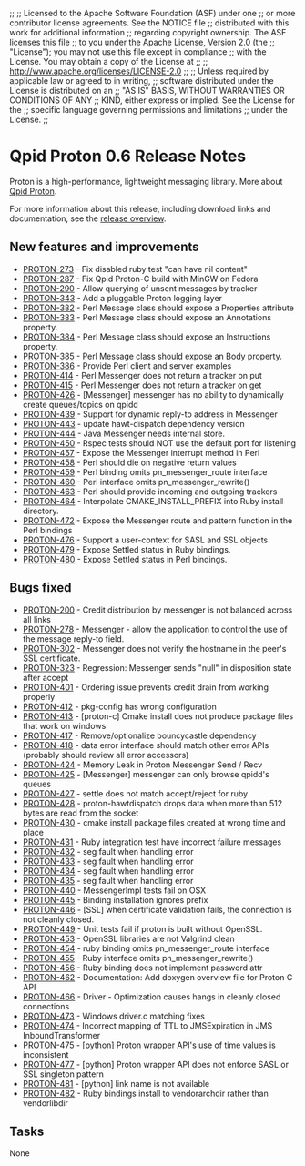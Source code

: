 ;;
;; Licensed to the Apache Software Foundation (ASF) under one
;; or more contributor license agreements.  See the NOTICE file
;; distributed with this work for additional information
;; regarding copyright ownership.  The ASF licenses this file
;; to you under the Apache License, Version 2.0 (the
;; "License"); you may not use this file except in compliance
;; with the License.  You may obtain a copy of the License at
;; 
;;   http://www.apache.org/licenses/LICENSE-2.0
;; 
;; Unless required by applicable law or agreed to in writing,
;; software distributed under the License is distributed on an
;; "AS IS" BASIS, WITHOUT WARRANTIES OR CONDITIONS OF ANY
;; KIND, either express or implied.  See the License for the
;; specific language governing permissions and limitations
;; under the License.
;;

# Qpid Proton 0.6 Release Notes

Proton is a high-performance, lightweight messaging library. More
about [Qpid Proton]({{site_url}}/proton/index.html).

For more information about this release, including download links and
documentation, see the [release overview](index.html).


## New features and improvements

 - [PROTON-273](https://issues.apache.org/jira/browse/PROTON-273) - Fix disabled ruby test "can have nil content"
 - [PROTON-287](https://issues.apache.org/jira/browse/PROTON-287) - Fix Qpid Proton-C build with MinGW on Fedora
 - [PROTON-290](https://issues.apache.org/jira/browse/PROTON-290) - Allow querying of unsent messages by tracker
 - [PROTON-343](https://issues.apache.org/jira/browse/PROTON-343) - Add a pluggable Proton logging layer
 - [PROTON-382](https://issues.apache.org/jira/browse/PROTON-382) - Perl Message class should expose a Properties attribute
 - [PROTON-383](https://issues.apache.org/jira/browse/PROTON-383) - Perl Message class should expose an Annotations property.
 - [PROTON-384](https://issues.apache.org/jira/browse/PROTON-384) - Perl Message class should expose an Instructions property.
 - [PROTON-385](https://issues.apache.org/jira/browse/PROTON-385) - Perl Message class should expose an Body property.
 - [PROTON-386](https://issues.apache.org/jira/browse/PROTON-386) - Provide Perl client and server examples
 - [PROTON-414](https://issues.apache.org/jira/browse/PROTON-414) - Perl Messenger does not return a tracker on put
 - [PROTON-415](https://issues.apache.org/jira/browse/PROTON-415) - Perl Messenger does not return a tracker on get
 - [PROTON-426](https://issues.apache.org/jira/browse/PROTON-426) - [Messenger] messenger has no ability to dynamically create queues/topics on qpidd
 - [PROTON-439](https://issues.apache.org/jira/browse/PROTON-439) - Support for dynamic reply-to address in Messenger
 - [PROTON-443](https://issues.apache.org/jira/browse/PROTON-443) - update hawt-dispatch dependency version
 - [PROTON-444](https://issues.apache.org/jira/browse/PROTON-444) - Java Messenger needs internal store.
 - [PROTON-450](https://issues.apache.org/jira/browse/PROTON-450) - Rspec tests should NOT use the default port for listening
 - [PROTON-457](https://issues.apache.org/jira/browse/PROTON-457) - Expose the Messenger interrupt method in Perl
 - [PROTON-458](https://issues.apache.org/jira/browse/PROTON-458) - Perl should die on negative return values
 - [PROTON-459](https://issues.apache.org/jira/browse/PROTON-459) - Perl binding omits pn_messenger_route interface
 - [PROTON-460](https://issues.apache.org/jira/browse/PROTON-460) - Perl interface omits pn_messenger_rewrite()
 - [PROTON-463](https://issues.apache.org/jira/browse/PROTON-463) - Perl should provide incoming and outgoing trackers
 - [PROTON-464](https://issues.apache.org/jira/browse/PROTON-464) - Interpolate CMAKE_INSTALL_PREFIX into Ruby install directory.
 - [PROTON-472](https://issues.apache.org/jira/browse/PROTON-472) - Expose the Messenger route and pattern function in the Perl bindings
 - [PROTON-476](https://issues.apache.org/jira/browse/PROTON-476) - Support a user-context for SASL and SSL objects.
 - [PROTON-479](https://issues.apache.org/jira/browse/PROTON-479) - Expose Settled status in Ruby bindings.
 - [PROTON-480](https://issues.apache.org/jira/browse/PROTON-480) - Expose Settled status in Perl bindings.

## Bugs fixed

 - [PROTON-200](https://issues.apache.org/jira/browse/PROTON-200) - Credit distribution by messenger is not balanced across all links
 - [PROTON-278](https://issues.apache.org/jira/browse/PROTON-278) - Messenger - allow the application to control the use of the message reply-to field.
 - [PROTON-302](https://issues.apache.org/jira/browse/PROTON-302) - Messenger does not verify the hostname in the peer's SSL certificate.
 - [PROTON-323](https://issues.apache.org/jira/browse/PROTON-323) - Regression: Messenger sends "null" in disposition state after accept
 - [PROTON-401](https://issues.apache.org/jira/browse/PROTON-401) - Ordering issue prevents credit drain from working properly
 - [PROTON-412](https://issues.apache.org/jira/browse/PROTON-412) - pkg-config has wrong configuration
 - [PROTON-413](https://issues.apache.org/jira/browse/PROTON-413) - [proton-c] Cmake install does not produce package files that work on windows
 - [PROTON-417](https://issues.apache.org/jira/browse/PROTON-417) - Remove/optionalize bouncycastle dependency
 - [PROTON-418](https://issues.apache.org/jira/browse/PROTON-418) - data error interface should match other error APIs (probably should review all error accessors)
 - [PROTON-424](https://issues.apache.org/jira/browse/PROTON-424) - Memory Leak in Proton Messenger Send / Recv
 - [PROTON-425](https://issues.apache.org/jira/browse/PROTON-425) - [Messenger] messenger can only browse qpidd's queues
 - [PROTON-427](https://issues.apache.org/jira/browse/PROTON-427) - settle does not match accept/reject for ruby
 - [PROTON-428](https://issues.apache.org/jira/browse/PROTON-428) - proton-hawtdispatch drops data when more than 512 bytes are read from the socket
 - [PROTON-430](https://issues.apache.org/jira/browse/PROTON-430) - cmake install package files created at wrong time and place
 - [PROTON-431](https://issues.apache.org/jira/browse/PROTON-431) - Ruby integration test have incorrect failure messages
 - [PROTON-432](https://issues.apache.org/jira/browse/PROTON-432) - seg fault when handling error
 - [PROTON-433](https://issues.apache.org/jira/browse/PROTON-433) - seg fault when handling error
 - [PROTON-434](https://issues.apache.org/jira/browse/PROTON-434) - seg fault when handling error
 - [PROTON-435](https://issues.apache.org/jira/browse/PROTON-435) - seg fault when handling error
 - [PROTON-440](https://issues.apache.org/jira/browse/PROTON-440) - MessengerImpl tests fail on OSX
 - [PROTON-445](https://issues.apache.org/jira/browse/PROTON-445) - Binding installation ignores prefix
 - [PROTON-446](https://issues.apache.org/jira/browse/PROTON-446) - [SSL] when certificate validation fails, the connection is not cleanly closed.
 - [PROTON-449](https://issues.apache.org/jira/browse/PROTON-449) - Unit tests fail if proton is built without OpenSSL.
 - [PROTON-453](https://issues.apache.org/jira/browse/PROTON-453) - OpenSSL libraries are not Valgrind clean
 - [PROTON-454](https://issues.apache.org/jira/browse/PROTON-454) - ruby binding omits pn_messenger_route interface
 - [PROTON-455](https://issues.apache.org/jira/browse/PROTON-455) - Ruby interface omits pn_messenger_rewrite()
 - [PROTON-456](https://issues.apache.org/jira/browse/PROTON-456) - Ruby binding does not implement password attr
 - [PROTON-462](https://issues.apache.org/jira/browse/PROTON-462) - Documentation: Add doxygen overview file for Proton C API
 - [PROTON-466](https://issues.apache.org/jira/browse/PROTON-466) - Driver - Optimization causes hangs in cleanly closed connections
 - [PROTON-473](https://issues.apache.org/jira/browse/PROTON-473) - Windows driver.c matching fixes
 - [PROTON-474](https://issues.apache.org/jira/browse/PROTON-474) - Incorrect mapping of TTL to JMSExpiration in JMS InboundTransformer
 - [PROTON-475](https://issues.apache.org/jira/browse/PROTON-475) - [python] Proton wrapper API's use of time values is inconsistent
 - [PROTON-477](https://issues.apache.org/jira/browse/PROTON-477) - [python] Proton wrapper API does not enforce SASL or SSL singleton pattern
 - [PROTON-481](https://issues.apache.org/jira/browse/PROTON-481) - [python] link name is not available
 - [PROTON-482](https://issues.apache.org/jira/browse/PROTON-482) - Ruby bindings install to vendorarchdir rather than vendorlibdir

## Tasks

<div class="none">None</div>
